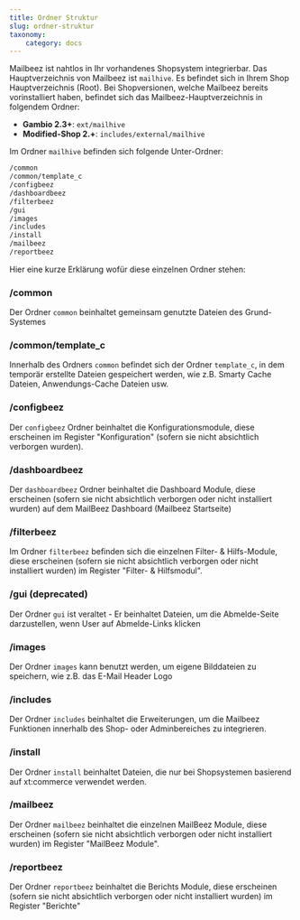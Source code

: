 ```yaml
---
title: Ordner Struktur
slug: ordner-struktur
taxonomy:
    category: docs
---
```


Mailbeez ist nahtlos in Ihr vorhandenes Shopsystem integrierbar. Das Hauptverzeichnis von Mailbeez ist `mailhive`. Es befindet sich in Ihrem Shop Hauptverzeichnis (Root). Bei Shopversionen, welche Mailbeez bereits vorinstalliert haben, befindet sich das Mailbeez-Hauptverzeichnis in folgendem Ordner: 
- **Gambio 2.3+**: `ext/mailhive` 
- **Modified-Shop 2.+**: `includes/external/mailhive`

Im Ordner `mailhive` befinden sich folgende Unter-Ordner:

```bash
/common
/common/template_c
/configbeez
/dashboardbeez
/filterbeez
/gui
/images
/includes
/install
/mailbeez
/reportbeez
```

Hier eine kurze Erklärung wofür diese einzelnen Ordner stehen:

### /common

Der Ordner `common` beinhaltet  gemeinsam genutzte Dateien des Grund-Systemes

### /common/template_c

Innerhalb des Ordners `common` befindet sich der Ordner `template_c`, in dem temporär erstellte Dateien gespeichert werden, wie z.B. Smarty Cache Dateien, Anwendungs-Cache Dateien usw.

### /configbeez

Der `configbeez` Ordner beinhaltet die Konfigurationsmodule, diese erscheinen im Register "Konfiguration" (sofern sie nicht absichtlich verborgen wurden).

### /dashboardbeez

Der `dashboardbeez` Ordner beinhaltet die Dashboard Module, diese erscheinen (sofern sie nicht absichtlich verborgen oder nicht installiert wurden) auf dem MailBeez Dashboard (Mailbeez Startseite)


### /filterbeez

Im Ordner `filterbeez` befinden sich die einzelnen Filter- & Hilfs-Module, diese erscheinen (sofern sie nicht absichtlich verborgen oder nicht installiert wurden) im Register "Filter- & Hilfsmodul".

### /gui (deprecated)

Der Ordner `gui` ist veraltet - Er beinhaltet Dateien, um die Abmelde-Seite darzustellen, wenn User auf Abmelde-Links klicken


### /images

Der Ordner `images` kann benutzt werden, um eigene Bilddateien zu speichern, wie z.B. das E-Mail Header Logo


### /includes

Der Ordner `includes` beinhaltet die Erweiterungen, um die Mailbeez Funktionen innerhalb des Shop- oder Adminbereiches zu integrieren.


### /install

Der Ordner `install` beinhaltet Dateien, die nur bei Shopsystemen basierend auf xt:commerce verwendet werden.


### /mailbeez

Der Ordner `mailbeez` beinhaltet die einzelnen MailBeez Module, diese erscheinen (sofern sie nicht absichtlich verborgen oder nicht installiert wurden) im Register "MailBeez Module".


### /reportbeez

Der Ordner `reportbeez` beinhaltet die Berichts Module, diese erscheinen (sofern sie nicht absichtlich verborgen oder nicht installiert wurden) im Register "Berichte"

